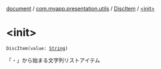 [document](../../index.md) / [com.myapp.presentation.utils](../index.md) / [DiscItem](index.md) / [&lt;init&gt;](./-init-.md)

# &lt;init&gt;

`DiscItem(value: `[`String`](https://kotlinlang.org/api/latest/jvm/stdlib/kotlin/-string/index.html)`)`

「・」から始まる文字列リストアイテム

